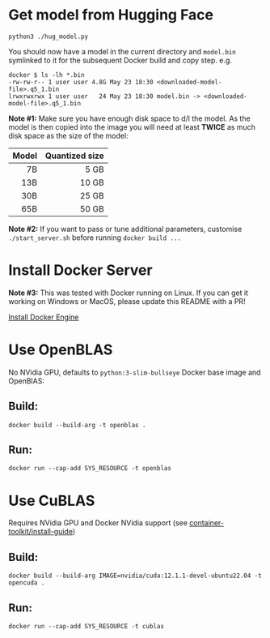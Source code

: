 # Get model from Hugging Face
`python3 ./hug_model.py`

You should now have a model in the current directory and `model.bin` symlinked to it for the subsequent Docker build and copy step. e.g.
```
docker $ ls -lh *.bin
-rw-rw-r-- 1 user user 4.8G May 23 18:30 <downloaded-model-file>.q5_1.bin
lrwxrwxrwx 1 user user   24 May 23 18:30 model.bin -> <downloaded-model-file>.q5_1.bin
```
**Note #1:** Make sure you have enough disk space to d/l the model. As the model is then copied into the image you will need at least
**TWICE** as much disk space as the size of the model:

| Model |  Quantized size |
|------:|----------------:|
|    7B |            5 GB |
|   13B |           10 GB |
|   30B |           25 GB |
|   65B |           50 GB |

**Note #2:** If you want to pass or tune additional parameters, customise `./start_server.sh` before running `docker build ...`

# Install Docker Server

**Note #3:** This was tested with Docker running on Linux. If you can get it working on Windows or MacOS, please update this README with a PR!

[Install Docker Engine](https://docs.docker.com/engine/install)

# Use OpenBLAS
No NVidia GPU, defaults to `python:3-slim-bullseye` Docker base image and OpenBlAS:
## Build:
`docker build --build-arg -t openblas .`
## Run:
`docker run --cap-add SYS_RESOURCE -t openblas`

# Use CuBLAS
Requires NVidia GPU and Docker NVidia support (see [container-toolkit/install-guide](https://docs.nvidia.com/datacenter/cloud-native/container-toolkit/install-guide.html))
## Build:
`docker build --build-arg IMAGE=nvidia/cuda:12.1.1-devel-ubuntu22.04 -t opencuda .`
## Run:
`docker run --cap-add SYS_RESOURCE -t cublas`
